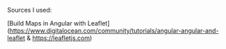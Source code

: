 Sources I used:

[Build Maps in Angular with Leaflet](https://www.digitalocean.com/community/tutorials/angular-angular-and-leaflet & https://leafletjs.com)
